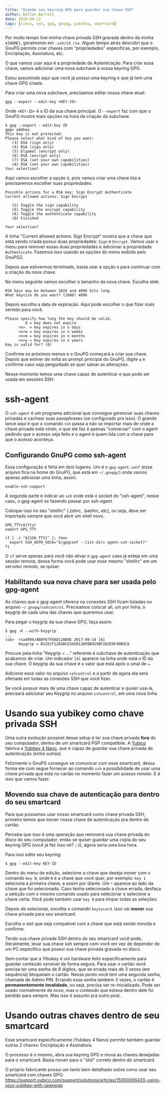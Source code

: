 ```yaml
---
title: "Usando seu keyring GPG para guardar sua chave SSH"
author: Dalton Barreto
date: 2018-08-12
tags: [linux, ssh, gpg, gnupg, yubikey, smartcard]
---
```


Por muito tempo tive minha chave privada SSH gravada dentro da minha `${HOME}`, geralmente em `.ssh/id_rsa`. Algum tempo atrás descobri que o GnuPG permite criar chaves com "propriedades" específicas, por exemplo, Encriptação, Assinatura, etc.

O que vamos usar aqui é a propriedade de Autenticação. Para criar essa chave, vamos adicionar uma nova subchave à nossa keyring GPG.

Estou assumindo aqui que você já possui uma keyring e que já tem uma chave GPG criada.

Para criar uma nova subchave, precisamos editar nossa chave atual.

```
gpg --expert --edit-key <KEY-ID>
```
Onde `<KEY-ID>` é o ID da sua chave principal. O `--expert` faz com que o GnuPG mostre mais opções na hora da criação da subchave.

```
$ gpg --expert --edit-key ID
gpg> addkey
This key is not protected.
Please select what kind of key you want:
   (3) DSA (sign only)
   (4) RSA (sign only)
   (5) Elgamal (encrypt only)
   (6) RSA (encrypt only)
   (7) DSA (set your own capabilities)
   (8) RSA (set your own capabilities)
Your selection?
```
Aqui vamos escolher a opção `8`, pois vamos criar uma chave `RSA` e precisaremos escolher suas propriedades.

```
Possible actions for a RSA key: Sign Encrypt Authenticate
Current allowed actions: Sign Encrypt

   (S) Toggle the sign capability
   (E) Toggle the encrypt capability
   (A) Toggle the authenticate capability
   (Q) Finished

Your selection?
```

A linha "Current allowed actions: Sign Encrypt" mostra que a chave que está sendo criada possui duas propriedades: `Sign` e `Encrypt`. Vamos usar o menu para remover essas duas propriedades e adicionar a propriedade `Authenticate`. Fazemos isso usando as opções do menu exibido pelo GnuPG2.

Depois que estivermos terminado, basta usar a opção `Q` para continuar com a criação da nova chave.

No menu seguinte vamos escolher o tamanho da nova chave. Escolha `4096`.

```
RSA keys may be between 1024 and 4096 bits long.
What keysize do you want? (2048) 4096
```

Depois escolha a data de expiração. Aqui pode escolher o que fizer mais sentido para você.

```
Please specify how long the key should be valid.
         0 = key does not expire
      <n>  = key expires in n days
      <n>w = key expires in n weeks
      <n>m = key expires in n months
      <n>y = key expires in n years
Key is valid for? (0)
```
Confirme os próximos menus e o GnuPG começará a criar sua chave. Depois que estiver de volta ao prompt principal do GnuPG, digite `q` e confirme caso seja perguntado se quer salvar as alterações.

Nesse momento temos uma chave capaz de autenticar e que pode ser usada em sessões SSH.

# ssh-agent

O `ssh-agent` é um programa adicional que consegue gerenciar suas chaves privadas e cachear suas passphrases (se configurado pra isso). O grande lance aqui é que o comando `ssh` passa a não se importar mais de onde a chave privada está vindo, o que ele faz é apenas "conversar" com o agent pedindo que o acesso seja feito e o agent é quem lida com a chave para que o acesso aconteça.



## Configurando GnuPG como ssh-agent

Essa configuração é feita em dois lugares. Um é o `gpg-agent.conf` (esse arquivo fica na home do GnuPG, que está em `~/.gnupg/`) onde vamos apenas adicionar uma linha, assim:

```
enable-ssh-support
```

A segunda parte é indicar ao `ssh` onde está o socket do "ssh-agent", nesse caso, o gpg-agent se fazendo passar por ssh-agent.

Coloque isso no seu "shellrc" (.zshrc, .bashrc, etc), ou seja, deve ser importado sempre que você abrir um shell novo.

```
GPG_TTY=$(tty)
export GPG_TTY

if [ -z "${SSH_TTY}" ]; then
  export SSH_AUTH_SOCK="$(gpgconf --list-dirs agent-ssh-socket)"
fi
```

O `if` serve apenas para você não ativar o `gpg-agent` caso já esteja em uma sessão remota, dessa forma você pode usar esse mesmo "shellrc" em um servidor remoto, se quiser.

## Habilitando sua nova chave para ser usada pelo gpg-agent

As chaves que o gpg-agent oferece na conexões SSH ficam listadas no arquivo `~/.gnupg/sshcontrol`. Precisamos colocar ali, um por linha, o keygrip de cada uma das chaves que queremos usar.

Para pegar o keygrip da sua chave GPG, faça assim:

```
$ gpg -K --with-keygrip
...
ssb>  rsa4096/AB8F87FDAD12AD6E 2017-09-14 [A]
      Keygrip = B12ECF12A5BCD345013AFBB459BF262E9F40B5C8

```

Procure pela linha "Keygrip = ..." referente à subchave de autenticação que acabamos de criar. Um indicador `[A]` aparece na linha onde está o ID da sua chave. O keygrip da sua chave é o valor que está após o sinal de `=`.

Adicione esse valor no arquivo `sshcontrol` e a partir de agora ela será ofertada em todas as conexões SSH que você fizer.

Se você possuir mais de uma chave capaz de autenticar e quiser usá-la, precisará adicionar seu Keygrip no arquivo `sshcontrol`, em uma nova linha.



# Usando sua yubikey como chave privada SSH

Uma outra evolução possível desse setup é ter sua chave privada **fora** do seu computador, dentro de um smartcard PGP compatibile. A [Yubico](https://yubico.com) fabrica a [Yubikey 4 Nano](https://www.yubico.com/product/yubikey-4-series/#yubikey-4-nano), que é capaz de guardar sua chave privada de autenticação (entre outras).

Felizmente o GnuPG consegue se comunicar com esse smartcard, dessa forma ele com segue fornecer ao comando `ssh` a possibilidade de usar uma chave privada que está no cartão no momento fazer um acesso remoto. E é isso que vamos fazer.

## Movendo sua chave de autenticação para dentro do seu smartcard

Para que possamos usar nosso smartcard como chave privada SSH, primeiro temos que mover nossa chave de autenticação pra dentro do cartão.

Perceba que isso é uma operação que removerá sua chave privada do disco do seu computador, então se quiser guardar uma cópia do seu keyring GPG (você já fez isso né? ;-)), agora seria uma boa hora.

Para isso edite seu keyring:

```
$ gpg --edit-key KEY-ID
```

Dentro do menu de edição, selecione a chave que deseja mover com o comando `key N`, onde `N` é a chave que você quer, por exemplo: `key 1` seleciona a primeira chave, e assim por diante. Um `*` aparece ao lado da chave que foi selecionada. Caso tenha selecionado a chave errada, desfaça a seleção com o mesmo comando usado para selecionar e selecione a chave certa. Você pode também usar `key 0` para limpar todas as seleções.

Depois de selecionar, escolha o comando `keytocard`. Isso vai **mover** sua chave privada para seu smartcard.

Escolha o slot que seja compatível com a chave que está sendo movida e confirme.

Tendo sua chave privada SSH dentro do seu smartcard você pode, literalmente, levar sua chave ssh sempre com você em vez de depender de um PC específico que possui sua chave privada gravada no disco.

Sem contar que a Yibukey é um hardware feito específicamente para guardar conteúdo sensível de forma segura. Para usar o cartão você precisa ter uma senha de 8 dígitos, que se errada mais de 3 vezes (em sequência) bloqueiam o cartão. Nesse ponto você tem uma segunda senha, chamada de Admin PIN. Errando essa senha também 3 vezes, o cartão é **permanentemente invalidado**, ou seja, precisa ser re-inicializado. Pode ser usado normalmente de novo, mas o conteúdo que estava dentro dele foi perdido para sempre. Mas isso é assunto pra outro post.


# Usando outras chaves dentro de seu smartcard

Esse smartcard especificamente (Yubikey 4 Nano) permite também guardar outras 2 chaves: Encriptação e Assinatura.

O processo é o mesmo, abra sua keyring GPG e mova as chaves desejadas para o smartcard. Basta mover para o "slot" correto dentro do smartcard.

O próprio fabricante possui um texto bem detalhado sobre como usar seu smartcard com chaves GPG: https://support.yubico.com/support/solutions/articles/15000006420-using-your-yubikey-with-openpgp


